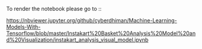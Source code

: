 To render the notebook please go to ::

https://nbviewer.jupyter.org/github/cyberdhiman/Machine-Learning-Models-With-Tensorflow/blob/master/Instakart%20Basket%20Analysis%20Model%20and%20Visualization/instakart_analysis_visual_model.ipynb
